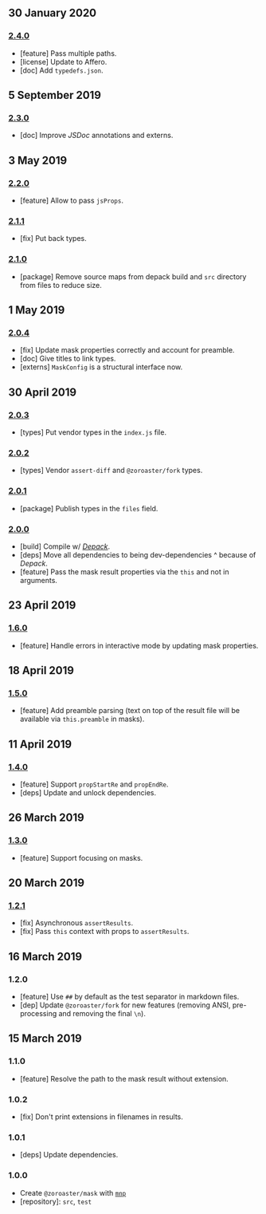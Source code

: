 ## 30 January 2020

### [2.4.0](https://github.com/contexttesting/mask/compare/v2.3.0...v2.4.0)

- [feature] Pass multiple paths.
- [license] Update to Affero.
- [doc] Add `typedefs.json`.

## 5 September 2019

### [2.3.0](https://github.com/contexttesting/mask/compare/v2.2.0...v2.3.0)

- [doc] Improve _JSDoc_ annotations and externs.

## 3 May 2019

### [2.2.0](https://github.com/contexttesting/mask/compare/v2.1.1...v2.2.0)

- [feature] Allow to pass `jsProps`.

### [2.1.1](https://github.com/contexttesting/mask/compare/v2.1.0...v2.1.1)

- [fix] Put back types.

### [2.1.0](https://github.com/contexttesting/mask/compare/v2.0.4...v2.1.0)

- [package] Remove source maps from depack build and `src` directory from files to reduce size.

## 1 May 2019

### [2.0.4](https://github.com/contexttesting/mask/compare/v2.0.3...v2.0.4)

- [fix] Update mask properties correctly and account for preamble.
- [doc] Give titles to link types.
- [externs] `MaskConfig` is a structural interface now.

## 30 April 2019

### [2.0.3](https://github.com/contexttesting/mask/compare/v2.0.2...v2.0.3)

- [types] Put vendor types in the `index.js` file.

### [2.0.2](https://github.com/contexttesting/mask/compare/v2.0.1...v2.0.2)

- [types] Vendor `assert-diff` and `@zoroaster/fork` types.

### [2.0.1](https://github.com/contexttesting/mask/compare/v2.0.0...v2.0.1)

- [package] Publish types in the `files` field.

### [2.0.0](https://github.com/contexttesting/mask/compare/v1.6.0...v2.0.0)

- [build] Compile w/ [_Depack_](https://artdecocode.com/depack/).
- [deps] Move all dependencies to being dev-dependencies ^ because of _Depack_.
- [feature] Pass the mask result properties via the `this` and not in arguments.

## 23 April 2019

### [1.6.0](https://github.com/contexttesting/mask/compare/v1.5.0...v1.6.0)

- [feature] Handle errors in interactive mode by updating mask properties.

## 18 April 2019

### [1.5.0](https://github.com/contexttesting/mask/compare/v1.4.0...v1.5.0)

- [feature] Add preamble parsing (text on top of the result file will be available via `this.preamble` in masks).

## 11 April 2019

### [1.4.0](https://github.com/contexttesting/mask/compare/v1.3.0...v1.4.0)

- [feature] Support `propStartRe` and `propEndRe`.
- [deps] Update and unlock dependencies.

## 26 March 2019

### [1.3.0](https://github.com/contexttesting/mask/compare/v1.2.1...v1.3.0)

- [feature] Support focusing on masks.

## 20 March 2019

### [1.2.1](https://github.com/contexttesting/mask/compare/v1.2.0...v1.2.1)

- [fix] Asynchronous `assertResults`.
- [fix] Pass `this` context with props to `assertResults`.

## 16 March 2019

### 1.2.0

- [feature] Use `##` by default as the test separator in markdown files.
- [dep] Update `@zoroaster/fork` for new features (removing ANSI, pre-processing and removing the final `\n`).

## 15 March 2019

### 1.1.0

- [feature] Resolve the path to the mask result without extension.

### 1.0.2

- [fix] Don't print extensions in filenames in results.

### 1.0.1

- [deps] Update dependencies.

### 1.0.0

- Create `@zoroaster/mask` with [`mnp`](https://mnpjs.org)
- [repository]: `src`, `test`
